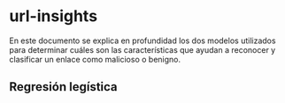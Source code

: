 # url-insights
En este documento se explica en profundidad los dos modelos utilizados para determinar cuáles son las características que ayudan a reconocer y clasificar un enlace como malicioso o benigno.

## Regresión legística
